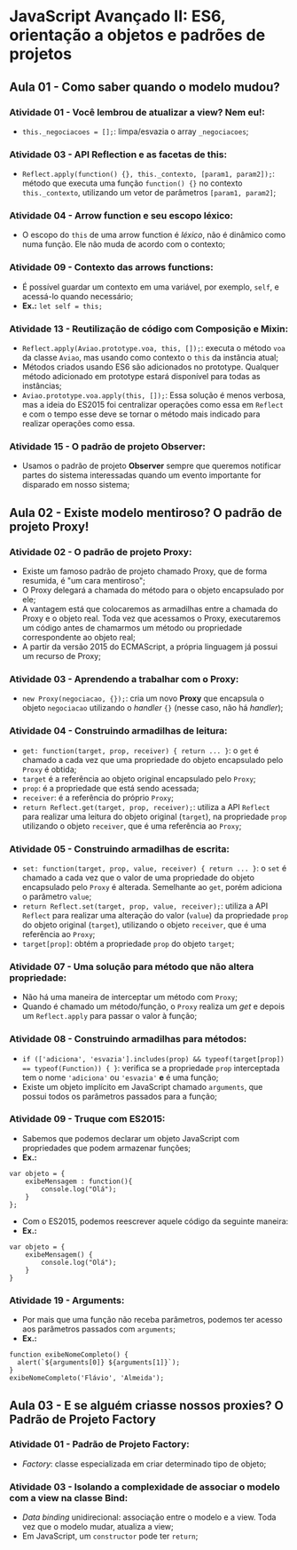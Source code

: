 # JavaScript Avançado II: ES6, orientação a objetos e padrões de projetos

## Aula 01 - Como saber quando o modelo mudou?

### Atividade 01 - Você lembrou de atualizar a view? Nem eu!:

- `this._negociacoes = [];`: limpa/esvazia o array `_negociacoes`;

### Atividade 03 - API Reflection e as facetas de this:

- `Reflect.apply(function() {}, this._contexto, [param1, param2]);`: método que executa uma função `function() {}` no contexto `this._contexto`, utilizando um vetor de parâmetros `[param1, param2]`;

### Atividade 04 - Arrow function e seu escopo léxico:

- O escopo do `this` de uma arrow function é *léxico*, não é dinâmico como numa função. Ele não muda de acordo com o contexto;

### Atividade 09 - Contexto das arrows functions:

- É possível guardar um contexto em uma variável, por exemplo, `self`, e acessá-lo quando necessário;
- **Ex.:** `let self = this;`

### Atividade 13 - Reutilização de código com Composição e Mixin:

- `Reflect.apply(Aviao.prototype.voa, this, []);`: executa o método `voa` da classe `Aviao`, mas usando como contexto o `this` da instância atual;
- Métodos criados usando ES6 são adicionados no prototype. Qualquer método adicionado em prototype estará disponível para todas as instâncias;
- `Aviao.prototype.voa.apply(this, []);`: Essa solução é menos verbosa, mas a ideia do ES2015 foi centralizar operações como essa em `Reflect` e com o tempo esse deve se tornar o método mais indicado para realizar operações como essa.

### Atividade 15 - O padrão de projeto Observer:

- Usamos o padrão de projeto **Observer** sempre que queremos notificar partes do sistema interessadas quando um evento importante for disparado em nosso sistema;


## Aula 02 - Existe modelo mentiroso? O padrão de projeto Proxy!

### Atividade 02 - O padrão de projeto Proxy:

- Existe um famoso padrão de projeto chamado Proxy, que de forma resumida, é "um cara mentiroso";
- O Proxy delegará a chamada do método para o objeto encapsulado por ele;
- A vantagem está que colocaremos as armadilhas entre a chamada do Proxy e o objeto real. Toda vez que acessamos o Proxy, executaremos um código antes de chamarmos um método ou propriedade correspondente ao objeto real;
- A partir da versão 2015 do ECMAScript, a própria linguagem já possui um recurso de Proxy;

### Atividade 03 - Aprendendo a trabalhar com o Proxy:

- `new Proxy(negociacao, {});`: cria um novo **Proxy** que encapsula o objeto `negociacao` utilizando o *handler* `{}` (nesse caso, não há *handler*);

### Atividade 04 - Construindo armadilhas de leitura:

- `get: function(target, prop, receiver) { return ... }`: o `get` é chamado a cada vez que uma propriedade do objeto encapsulado pelo `Proxy` é obtida;
- `target` é a referência ao objeto original encapsulado pelo `Proxy`;
- `prop`: é a propriedade que está sendo acessada;
- `receiver`: é a referência do próprio `Proxy`;
- `return Reflect.get(target, prop, receiver);`: utiliza a API `Reflect` para realizar uma leitura do objeto original (`target`), na propriedade `prop` utilizando o objeto `receiver`, que é uma referência ao `Proxy`;

### Atividade 05 - Construindo armadilhas de escrita:

- `set: function(target, prop, value, receiver) { return ... }`: o `set` é chamado a cada vez que o valor de uma propriedade do objeto encapsulado pelo `Proxy` é alterada. Semelhante ao `get`, porém adiciona o parâmetro `value`;
- `return Reflect.set(target, prop, value, receiver);`: utiliza a API `Reflect` para realizar uma alteração do valor (`value`) da propriedade `prop` do objeto original (`target`), utilizando o objeto `receiver`, que é uma referência ao `Proxy`;
- `target[prop]`: obtém a propriedade `prop` do objeto `target`;

### Atividade 07 - Uma solução para método que não altera propriedade:

- Não há uma maneira de interceptar um método com `Proxy`;
- Quando é chamado um método/função, o `Proxy` realiza um *get* e depois um `Reflect.apply` para passar o valor à função;

### Atividade 08 - Construindo armadilhas para métodos:

- `if (['adiciona', 'esvazia'].includes(prop) && typeof(target[prop]) == typeof(Function)) { }`: verifica se a propriedade `prop` interceptada tem o nome `'adiciona'` ou `'esvazia'` **e** é uma função;
- Existe um objeto implícito em JavaScript chamado `arguments`, que possui todos os parâmetros passados para a função;

### Atividade 09 - Truque com ES2015:

- Sabemos que podemos declarar um objeto JavaScript com propriedades que podem armazenar funções;
- **Ex.:**
```
var objeto = {
    exibeMensagem : function(){
        console.log("Olá");
    }
};
```
- Com o ES2015, podemos reescrever aquele código da seguinte maneira:
- **Ex.:**
```
var objeto = {
    exibeMensagem() {
        console.log("Olá");
    }
}
```

### Atividade 19 - Arguments:

- Por mais que uma função não receba parâmetros, podemos ter acesso aos parâmetros passados com `arguments`;
- **Ex.:**
```
function exibeNomeCompleto() {
  alert(`${arguments[0]} ${arguments[1]}`);
}
exibeNomeCompleto('Flávio', 'Almeida');
```


## Aula 03 - E se alguém criasse nossos proxies? O Padrão de Projeto Factory

### Atividade 01 - Padrão de Projeto Factory:

- *Factory*: classe especializada em criar determinado tipo de objeto;

### Atividade 03 - Isolando a complexidade de associar o modelo com a view na classe Bind:

- *Data binding* unidirecional: associação entre o modelo e a view. Toda vez que o modelo mudar, atualiza a view;
- Em JavaScript, um `constructor` pode ter `return`;
